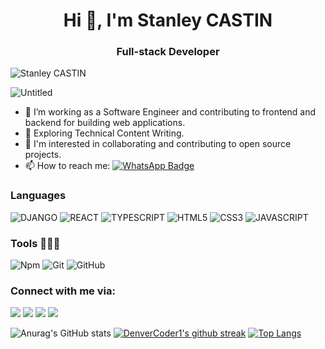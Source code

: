<h1 align="center">Hi 👋, I'm Stanley CASTIN</h1>
<h3 align="center">Full-stack Developer</h3>
<p align="left"> <img src="https://komarev.com/ghpvc/?username=ninjaroot-509&label=Views&color=blue&style=plastic" alt="Stanley CASTIN" /></p>

![Untitled](https://maketapp.com/singleapp/upload/21-12-18%2019-42-46%20788Quizapay%20Logo.png)

- :telescope: I’m working as a Software Engineer and contributing to frontend and backend for building web applications. 
- :seedling: Exploring Technical Content Writing.
- 👯 I'm interested in collaborating and contributing to open source projects.
- :mailbox: How to reach me: [![WhatsApp Badge](https://img.shields.io/badge/WhatsApp-25D366?style=for-the-badge&logo=whatsapp&logoColor=white)](https://wa.me/+50943208550)

### Languages 

![DJANGO](https://icongr.am/devicon/django-original.svg?size=50&color=currentColor)
![REACT](https://icongr.am/devicon/react-original.svg?size=50&color=currentColor)
![TYPESCRIPT](https://icongr.am/devicon/typescript-original.svg?size=50&color=currentColor)
![HTML5](https://icongr.am/devicon/html5-original.svg?size=50&color=currentColor)
![CSS3](https://icongr.am/devicon/css3-original.svg?size=50&color=currentColor)
![JAVASCRIPT](https://icongr.am/devicon/javascript-original.svg?size=50&color=currentColor)

### Tools 👨🏾‍💻

![Npm](https://icongr.am/devicon/npm-original-wordmark.svg?size=50&color=currentColor)
![Git](https://icongr.am/devicon/git-original.svg?size=50&color=currentColor)
![GitHub](https://icongr.am/devicon/github-original.svg?size=50&color=currentColor)

### Connect with me via:
<p>
  <a target="_blank"
    href="https://wa.me/+50943208550"><img
    src="https://img.shields.io/badge/WhatsApp-25D366?style=for-the-badge&logo=whatsapp&logoColor=white"></img></a>  
  <a target="_blank"
    href="mailto:stanleycastin19@gmail.com"><img 
    src="https://img.shields.io/badge/-Gmail-D14836?style=for-the-badge&logo=Gmail&logoColor=white"></img></a>
  <a target="_blank"
    href="https://www.linkedin.com/in/stanley.castin/"><img
    src="https://img.shields.io/badge/-LinkedIn-0077b5?style=for-the-badge&logo=LinkedIn&logoColor=white"></img></a>
  <a target="_blank"
    href="https://twitter.com/ninjaroot509"><img
    src="https://img.shields.io/badge/-Twitter-1DA1F2?style=for-the-badge&logo=Twitter&logoColor=white"></img></a>
</p>


![Anurag's GitHub stats](https://github-readme-stats.vercel.app/api?username=ninjaroot-509&show_icons=true&theme=radical)
[![DenverCoder1's github streak](https://github-readme-streak-stats.herokuapp.com/?user=ninjaroot-509&theme=blue-green)](https://github.com/DenverCoder1/github-readme-streak-stats)
[![Top Langs](https://github-readme-stats.vercel.app/api/top-langs/?username=ninjaroot-509&exclude_repo=github-readme-stats,anuraghazra.github.io)](https://github.com/anuraghazra/github-readme-stats)

